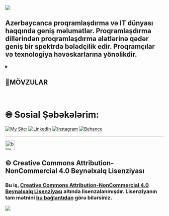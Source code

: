 ![](./Img/MDA-welcome-v2.avif)

## Azerbaycanca proqramlaşdırma və IT dünyası haqqında geniş məlumatlar. Proqramlaşdırma dillərindən proqramlaşdırma alətlərinə qədər geniş bir spektrdə bələdçilik edir. Proqramçılar və texnologiya həvəskarlarına yönəlikdir.

<details>
<summary><h2>📌MÖVZULAR</h2> </summary>
   <details style="padding-left:30px;">
  <summary><h2> ⚜️Bütün mövzular:</h2></summary>
  <ul>
    <h3><a href="https://github.com/knvmrt/my-developedia-azerbaijan/blob/master/Docs/POST-1.md">Əməliyyat Sistemləri </a></h3>
    <h3><a href="https://github.com/knvmrt/my-developedia-azerbaijan/blob/master/Docs/POST-2.md">CLI və GUI nədir? </a></h3>
    <h3><a href="https://github.com/knvmrt/my-developedia-azerbaijan/blob/master/Docs/POST-3.md">Proqramlaşdırma </a></h3>
    <h3><a href="https://github.com/knvmrt/my-developedia-azerbaijan/blob/master/Docs/POST-4.md">Axtarış motoru və Brauzer </a></h3>
    <h3><a href="https://github.com/knvmrt/my-developedia-azerbaijan/blob/master/Docs/POST-5.md">IDE nədir? </a></h3>
    <h3><a href="https://github.com/knvmrt/my-developedia-azerbaijan/blob/master/Docs/POST-6.md">Git və GitHub nədir? </a></h3>
    <h3><a href="https://github.com/knvmrt/my-developedia-azerbaijan/blob/master/Docs/POST-7.md">Python ilə QR kod</a></h3>
    <h3><a href="https://github.com/knvmrt/my-developedia-azerbaijan/blob/master/Docs/POST-8.md">Python ilə YT Video</a></h3>
    <h3><a href="https://github.com/knvmrt/my-developedia-azerbaijan/blob/master/Docs/POST-9.md">C# ilə dairənin çevrəsini hesablamaq</a></h3>
    <h3><a href="https://github.com/knvmrt/my-developedia-azerbaijan/blob/master/Docs/POST-10.md">VM nədir? </a></h3>
    <h3><a href="https://github.com/knvmrt/my-developedia-azerbaijan/blob/master/Docs/POST-11.md">BIOS və UEFI nədir? </a></h3>
    <h3><a href="https://github.com/knvmrt/my-developedia-azerbaijan/blob/master/Docs/POST-12.md">IT təməl anlayışlar </a></h3>
    <h3><a href="https://github.com/knvmrt/my-developedia-azerbaijan/blob/master/Docs/POST-13.md">SQL Injection nədir?</a></h3>
    <h3><a href="https://github.com/knvmrt/my-developedia-azerbaijan/blob/master/Docs/POST-14.md">Kvant kompüteri nədir? </a></h3>
    <h3><a href="https://github.com/knvmrt/my-developedia-azerbaijan/blob/master/Docs/POST-15.md">ASCII, Unicode, UTF-8 nədir? </a></h3>
    <h3><a href="https://github.com/knvmrt/my-developedia-azerbaijan/blob/master/Docs/POST-16.md">WSL nədir? </a></h3>
    <h3><a href="https://github.com/knvmrt/my-developedia-azerbaijan/blob/master/Docs/POST-17.md">NMAP nədir?</a></h3>
    <h3><a href="https://github.com/knvmrt/my-developedia-azerbaijan/blob/master/Docs/POST-19.md">LLM nədir?</a></h3>
    <h3><a href="https://github.com/knvmrt/my-developedia-azerbaijan/blob/master/Docs/POST-20.md">MCP nədir?</a></h3>
    <h3><a href="https://github.com/knvmrt/my-developedia-azerbaijan/blob/master/Docs/POST-21.md">Database (Məlumat Bazası) nədir?</a></h3>
    <h3><a href="https://github.com/knvmrt/my-developedia-azerbaijan/blob/master/Docs/POST-22.md">BASH Script nədir?</a></h3>
  </ul>
  <hr></hr>
  </details>
  <details style="padding-left:30px;">
  <summary><h2> ⚙️Texnalogiyalar:</h2></summary>
  <ul>
    <h3><a href="https://github.com/knvmrt/my-developedia-azerbaijan/blob/master/Docs/POST-1.md">Əməliyyat Sistemləri </a></h3>
    <h3><a href="https://github.com/knvmrt/my-developedia-azerbaijan/blob/master/Docs/POST-2.md">CLI və GUI nədir? </a></h3>
    <h3><a href="https://github.com/knvmrt/my-developedia-azerbaijan/blob/master/Docs/POST-3.md">Proqramlaşdırma </a></h3>
    <h3><a href="https://github.com/knvmrt/my-developedia-azerbaijan/blob/master/Docs/POST-4.md">Axtarış motoru və Brauzer </a></h3>
    <h3><a href="https://github.com/knvmrt/my-developedia-azerbaijan/blob/master/Docs/POST-5.md">IDE nədir? </a></h3>
    <h3><a href="https://github.com/knvmrt/my-developedia-azerbaijan/blob/master/Docs/POST-6.md">Git və GitHub nədir? </a></h3>
    <h3><a href="https://github.com/knvmrt/my-developedia-azerbaijan/blob/master/Docs/POST-10.md">VM nədir? </a></h3>
    <h3><a href="https://github.com/knvmrt/my-developedia-azerbaijan/blob/master/Docs/POST-11.md">BIOS və UEFI nədir? </a></h3>
    <h3><a href="https://github.com/knvmrt/my-developedia-azerbaijan/blob/master/Docs/POST-12.md">IT təməl anlayışlar </a></h3>
    <h3><a href="https://github.com/knvmrt/my-developedia-azerbaijan/blob/master/Docs/POST-14.md">Kvant kompüteri nədir? </a></h3>
    <h3><a href="https://github.com/knvmrt/my-developedia-azerbaijan/blob/master/Docs/POST-15.md">ASCII, Unicode, UTF-8 nədir? </a></h3>
    <h3><a href="https://github.com/knvmrt/my-developedia-azerbaijan/blob/master/Docs/POST-16.md">WSL nədir? </a></h3>
    <h3><a href="https://github.com/knvmrt/my-developedia-azerbaijan/blob/master/Docs/POST-19.md">LLM nədir?</a></h3>
    <h3><a href="https://github.com/knvmrt/my-developedia-azerbaijan/blob/master/Docs/POST-20.md">MCP nədir?</a></h3>
    <h3><a href="https://github.com/knvmrt/my-developedia-azerbaijan/blob/master/Docs/POST-21.md">Database (Məlumat Bazası) nədir?</a></h3>
    <h3><a href="https://github.com/knvmrt/my-developedia-azerbaijan/blob/master/Docs/POST-22.md">BASH Script nədir?</a></h3>
  </ul>
  <hr></hr>
  </details>
  <details style="padding-left:30px;">
  <summary><h2> 💻Proqramlaşdırma:</h2></summary>
    <details style="padding-left:30px;">
  <summary><h2> #️⃣Kod nümunələri:</h2></summary>
  <ul>
    <h3><a href="https://github.com/knvmrt/my-developedia-azerbaijan/blob/master/Docs/POST-7.md">Python ilə QR kod</a></h3>
    <h3><a href="https://github.com/knvmrt/my-developedia-azerbaijan/blob/master/Docs/POST-8.md">Python ilə YT Video</a></h3>
    <h3><a href="https://github.com/knvmrt/my-developedia-azerbaijan/blob/master/Docs/POST-9.md">C# ilə dairənin çevrəsini hesablamaq</a></h3>
  </ul>
  <hr></hr>
  </details>
  <ul>
    <h3><a href="https://github.com/knvmrt/my-developedia-azerbaijan/blob/master/Docs/POST-2.md">CLI və GUI nədir? </a></h3>
    <h3><a href="https://github.com/knvmrt/my-developedia-azerbaijan/blob/master/Docs/POST-3.md">Proqramlaşdırma </a></h3>
    <h3><a href="https://github.com/knvmrt/my-developedia-azerbaijan/blob/master/Docs/POST-5.md">IDE nədir? </a></h3>
    <h3><a href="https://github.com/knvmrt/my-developedia-azerbaijan/blob/master/Docs/POST-6.md">Git və GitHub nədir? </a></h3>
    <h3><a href="https://github.com/knvmrt/my-developedia-azerbaijan/blob/master/Docs/POST-15.md">ASCII, Unicode, UTF-8 nədir? </a></h3>
    <h3><a href="https://github.com/knvmrt/my-developedia-azerbaijan/blob/master/Docs/POST-19.md">LLM nədir?</a></h3>
    <h3><a href="https://github.com/knvmrt/my-developedia-azerbaijan/blob/master/Docs/POST-20.md">MCP nədir?</a></h3>
    <h3><a href="https://github.com/knvmrt/my-developedia-azerbaijan/blob/master/Docs/POST-21.md">Database (Məlumat Bazası) nədir?</a></h3>
    <h3><a href="https://github.com/knvmrt/my-developedia-azerbaijan/blob/master/Docs/POST-22.md">BASH Script nədir?</a></h3>
  </ul>
  <hr></hr>
  </details>
  <details style="padding-left:30px;">
  <summary><h2> 🛡️Kiber Təhlükəsizlik:</h2></summary>
  <ul>
    <h3><a href="https://github.com/knvmrt/my-developedia-azerbaijan/blob/master/Docs/POST-1.md">Əməliyyat Sistemləri </a></h3>
    <h3><a href="https://github.com/knvmrt/my-developedia-azerbaijan/blob/master/Docs/POST-10.md">VM nədir? </a></h3>
    <h3><a href="https://github.com/knvmrt/my-developedia-azerbaijan/blob/master/Docs/POST-13.md">SQL Injection nədir?</a></h3>
    <h3><a href="https://github.com/knvmrt/my-developedia-azerbaijan/blob/master/Docs/POST-17.md">NMAP nədir?</a></h3>
    <h3><a href="https://github.com/knvmrt/my-developedia-azerbaijan/blob/master/Docs/POST-18.md">Metasploit nədir?</a></h3>
    <h3><a href="https://github.com/knvmrt/my-developedia-azerbaijan/blob/master/Docs/POST-21.md">Database (Məlumat Bazası) nədir?</a></h3>
    <h3><a href="https://github.com/knvmrt/my-developedia-azerbaijan/blob/master/Docs/POST-22.md">BASH Script nədir?</a></h3>
  </ul>
    <hr></hr> 
  </details>
</details>

</br>

# 🌐 Sosial Şəbəkələrim:

[![My Site:](./Img/knvmrt.avif)](https://knvmrt.vercel.app/)
[![LinkedIn](https://img.shields.io/badge/LinkedIn-%230077B5.svg?style=for-the-badge&logo=linkedIn&logoColor=white)](https://linkedin.com/in/knvmrt)
[![Instagram](https://img.shields.io/badge/Instagram-%23E4405F.svg?style=for-the-badge&logo=instagram&logoColor=white)](https://instagram.com/knvmrt)
[![Behance](https://img.shields.io/badge/Behance-1769ff.svg?style=for-the-badge&logo=behance&logoColor=white)](https://behance.net/knvmrt)

<hr></hr>

<a href="https://kofe.al/@knvmrt"> <img src="./Img/coffee.avif" alt="buy me acoffee" width="auto" height="30" title="Buy me a coffee"/> </a>

## © Creative Commons Attribution-NonCommercial 4.0 Beynəlxalq Lisenziyası

### Bu iş, [Creative Commons Attribution-NonCommercial 4.0 Beynəlxalq Lisenziyası](https://creativecommons.org/licenses/by-nc/4.0/) altında lisenzalanmışdır. Lisenziyanın tam mətnini [bu bağlantıdan](https://creativecommons.org/licenses/by-nc/4.0/) görə bilərsiniz.

![](https://mirrors.creativecommons.org/presskit/buttons/88x31/svg/by-nc.svg)
